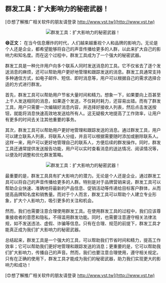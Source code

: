 ## **群发工具：扩大影响力的秘密武器！**

[😍想了解推广相关软件的朋友请登录 http://www.vst.tw](http://www.vst.tw)

 <center><img src="https://vst.tw/MP4/tuiguang/png/1.png" alt="群发工具：扩大影响力的秘密武器！"></center>

**😄正文：**
在当今信息爆炸的时代，人们越来越重视个人和品牌的影响力。无论是个人还是企业，都希望能够将自己的声音传播给更多的人群，以此来扩大自己的影响力和知名度。而在这个过程中，群发工具成为了一个强大的秘密武器。

群发工具是一种允许用户向多个联系人同时发送消息的工具。它不仅省去了逐个发送消息的麻烦，还可以帮助用户更好地管理和跟踪发送的消息。群发工具通常支持多种通信方式，如电子邮件、短信、即时消息等，用户可以根据自己的需求选择合适的方式进行群发。

首先，群发工具可以帮助用户节省大量时间和精力。想象一下，如果要向上百甚至上千人发送相同的消息，如果逐个发送，不仅耗时耗力，还容易出错。而有了群发工具，用户只需要一次编辑好消息内容，并选择好接收人列表，然后点击发送按钮，就能将消息快速高效地发送给所有人。这无疑极大地提高了工作效率，让用户有更多的时间去关注其他重要的事务。

其次，群发工具可以帮助用户更好地管理和跟踪发送的消息。通过群发工具，用户可以建立联系人列表，将联系人分组，并且可以根据需要随时添加或删除联系人。这样一来，用户可以更好地管理自己的联系人，方便后续的群发操作。同时，群发工具还通常提供发送报告功能，用户可以实时查看消息的送达情况、阅读情况等，以便及时调整和优化群发策略。

 <center><img src="https://vst.tw/MP4/tuiguang/png/0.png" alt="群发工具：扩大影响力的秘密武器！"></center>

最重要的是，群发工具具有扩大影响力的潜力。无论是个人还是企业，通过群发工具可以将自己的声音传播给更多的人群。特别是对于品牌营销来说，群发工具可以帮助企业快速、准确地将最新的产品信息、促销活动等传递给目标客户群体，从而提高品牌知名度和销售量。而对于个人而言，群发工具可以帮助个人建立专业形象，扩大个人影响力，吸引更多的关注和机会。

然而，我们也需要注意合理使用群发工具。在使用群发工具的过程中，我们应该尊重接收者的意愿和隐私，不得滥用群发功能。同时，也需要注意遵守相关法律法规，如不发送违法、虚假、诈骗等信息。只有在合理、规范的前提下，群发工具才能真正成为我们扩大影响力的秘密武器。

总结起来，群发工具是一个强大的工具，可以帮助我们节省时间和精力，提高工作效率；它可以帮助我们更好地管理和跟踪发送的消息；更重要的是，它可以帮助我们扩大影响力，传播自己的声音。然而，我们也要注意合理使用，遵守相关规定。只有在正确的使用下，群发工具才能成为我们的秘密武器，助力我们实现更大的影响力和成功！

[😍想了解推广相关软件的朋友请登录 http://www.vst.tw](http://www.vst.tw)



